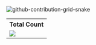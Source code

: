 ![github-contribution-grid-snake](https://user-images.githubusercontent.com/106864876/179424426-29262e35-ab7b-4701-8ce3-8ed7db3d592b.svg)

  <table>
    <tr>
      <!-- <th>Profile Views</th> -->
      <th>Total Count</th>
    </tr>
    <tr>
      <!-- <td>
        <div align="center">
          <a href="https://github.com/Yan-Jobs"><img src="https://github.com/Thinkright20.png" alt="@Yan-Jobs" width="52" /></a>
          <br />
          <a align="center" href="https://github.com/Yan-Jobs"><b>Canquest</b></a>
        </b>
      </td> -->
      <!-- Profile Views -->
      <td>
         <a href="https://github.com/Yan-Jobs"> <img src="https://komarev.com/ghpvc/?username=thinkright20&style=for-the-badge&color=brightgreen"> </a>
      </td>
    </tr>
  </table>
